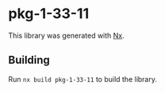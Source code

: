 # pkg-1-33-11

This library was generated with [Nx](https://nx.dev).

## Building

Run `nx build pkg-1-33-11` to build the library.
